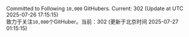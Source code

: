 Committed to Following `10,000` GitHubers. Current: <!-- FOLLOWING_COUNT -->302<!-- FOLLOWING_COUNT --> (Update at UTC <!-- LAST_UPDATED -->2025-07-26 17:15:15<!-- LAST_UPDATED -->)<br>
致力于关注`10,000`个GitHuber。当前：<!-- FOLLOWING_COUNT -->302<!-- FOLLOWING_COUNT --> (更新于北京时间 <!-- LAST_UPDATED_CST -->2025-07-27 01:15:15<!-- LAST_UPDATED_CST -->)
